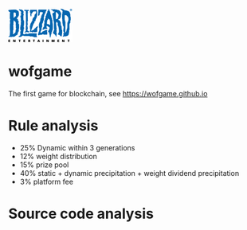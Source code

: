![blizzardgame](128px-Blizzard_Entertainment_Logo.svg.png)
# wofgame
The first game for blockchain, see https://wofgame.github.io
# Rule analysis
* 25% Dynamic within 3 generations
* 12% weight distribution
* 15% prize pool
* 40% static + dynamic precipitation + weight dividend precipitation
* 3% platform fee

# Source code analysis
